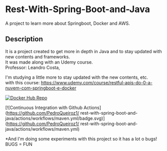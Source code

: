 # Rest-With-Spring-Boot-and-Java

A project to learn more about Springboot, Docker and AWS. 

## Description
It is a project created to get more in depth in Java and to stay updated with new contents and frameworks.
<br>It was made along with an Udemy course.
<br>Professor: Leandro Costa,

I'm studying a little more to stay updated with the new contents, etc. 
<br>with this course: https://www.udemy.com/course/restful-apis-do-0-a-nuvem-com-springboot-e-docker

[![Docker Hub Repo](https://img.shields.io/docker/pulls/pedroqueiroz1/rest-with-spring-boot.svg)](https://hub.docker.com/repository/docker/pedroqueiroz1/rest-with-spring-boot)

[![Continuous Integration with Github Actions](https://github.com/PedroQueiroz1/
rest-with-spring-boot-and-java/actions/workflows/maven.yml/badge.svg)](https://github.com/PedroQueiroz1/
rest-with-spring-boot-and-java/actions/workflows/maven.yml)

*And I'm doing some experiments with this project so it has a lot o bugs! BUGS = FUN
